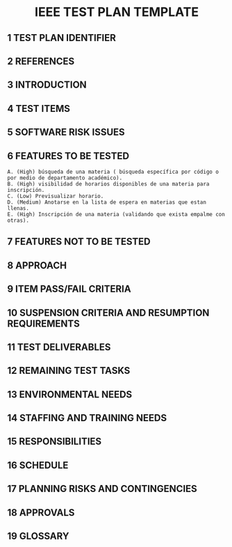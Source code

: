#  <p align="center" > IEEE TEST PLAN TEMPLATE </p>
## 1  TEST PLAN IDENTIFIER 
## 2  REFERENCES 
## 3  INTRODUCTION 
## 4  TEST ITEMS
## 5  SOFTWARE RISK ISSUES 
## 6  FEATURES TO BE TESTED
    A. (High) búsqueda de una materia ( búsqueda específica por código o por medio de departamento académico).
    B. (High) visibilidad de horarios disponibles de una materia para inscripción.
    C. (Low) Previsualizar horario.
    D. (Medium) Anotarse en la lista de espera en materias que estan llenas.
    E. (High) Inscripción de una materia (validando que exista empalme con otras).
## 7  FEATURES NOT TO BE TESTED 
## 8  APPROACH
## 9  ITEM PASS/FAIL CRITERIA
## 10  SUSPENSION CRITERIA AND RESUMPTION REQUIREMENTS
## 11  TEST DELIVERABLES 
## 12  REMAINING TEST TASKS 
## 13  ENVIRONMENTAL NEEDS 
## 14  STAFFING AND TRAINING NEEDS 
## 15  RESPONSIBILITIES
## 16  SCHEDULE
## 17  PLANNING RISKS AND CONTINGENCIES
## 18  APPROVALS 
## 19  GLOSSARY
